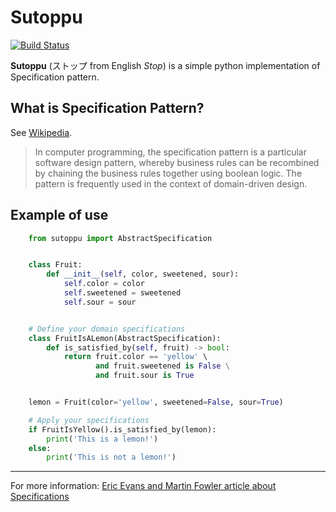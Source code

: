# Sutoppu

[![Build Status](https://travis-ci.org/u8slvn/sutoppu.svg?branch=master)](https://travis-ci.org/u8slvn/sutoppu)

**Sutoppu** (ストップ from English *Stop*) is a simple python implementation of Specification pattern.

## What is Specification Pattern?

See [Wikipedia](https://en.wikipedia.org/wiki/Specification_pattern).

> In computer programming, the specification pattern is a particular software design pattern, whereby business rules can be recombined by chaining the business rules together using boolean logic. The pattern is frequently used in the context of domain-driven design.

## Example of use

```python
    from sutoppu import AbstractSpecification


    class Fruit:
        def __init__(self, color, sweetened, sour):
            self.color = color
            self.sweetened = sweetened
            self.sour = sour


    # Define your domain specifications
    class FruitIsALemon(AbstractSpecification):
        def is_satisfied_by(self, fruit) -> bool:
            return fruit.color == 'yellow' \
                   and fruit.sweetened is False \
                   and fruit.sour is True


    lemon = Fruit(color='yellow', sweetened=False, sour=True)

    # Apply your specifications
    if FruitIsYellow().is_satisfied_by(lemon):
        print('This is a lemon!')
    else:
        print('This is not a lemon!')
```

---

For more information: [Eric Evans and Martin Fowler article about Specifications](https://www.martinfowler.com/apsupp/spec.pdf)
